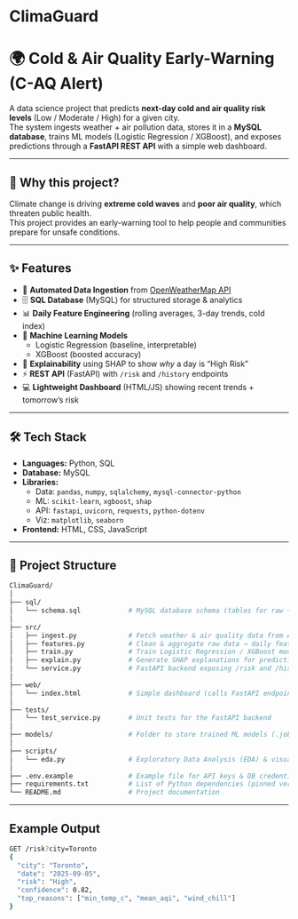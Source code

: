 # ClimaGuard
# 🌍 Cold & Air Quality Early-Warning (C-AQ Alert)

A data science project that predicts **next-day cold and air quality risk levels** (Low / Moderate / High) for a given city.  
The system ingests weather + air pollution data, stores it in a **MySQL database**, trains ML models (Logistic Regression / XGBoost), and exposes predictions through a **FastAPI REST API** with a simple web dashboard.

---

## 🚨 Why this project?
Climate change is driving **extreme cold waves** and **poor air quality**, which threaten public health.  
This project provides an early-warning tool to help people and communities prepare for unsafe conditions.

---

## ✨ Features
- 🔗 **Automated Data Ingestion** from [OpenWeatherMap API](https://openweathermap.org/api)  
- 🗄️ **SQL Database** (MySQL) for structured storage & analytics  
- 📊 **Daily Feature Engineering** (rolling averages, 3-day trends, cold index)  
- 🤖 **Machine Learning Models**  
  - Logistic Regression (baseline, interpretable)  
  - XGBoost (boosted accuracy)  
- 🧾 **Explainability** using SHAP to show *why* a day is “High Risk”  
- ⚡ **REST API** (FastAPI) with `/risk` and `/history` endpoints  
- 💻 **Lightweight Dashboard** (HTML/JS) showing recent trends + tomorrow’s risk  

---

## 🛠️ Tech Stack
- **Languages:** Python, SQL  
- **Database:** MySQL  
- **Libraries:**
  - Data: `pandas`, `numpy`, `sqlalchemy`, `mysql-connector-python`
  - ML: `scikit-learn`, `xgboost`, `shap`
  - API: `fastapi`, `uvicorn`, `requests`, `python-dotenv`
  - Viz: `matplotlib`, `seaborn`
- **Frontend:** HTML, CSS, JavaScript

---

## 📂 Project Structure

```bash
ClimaGuard/
│
├── sql/
│   └── schema.sql            # MySQL database schema (tables for raw + daily data + predictions)
│
├── src/
│   ├── ingest.py             # Fetch weather & air quality data from API → store in MySQL
│   ├── features.py           # Clean & aggregate raw data → daily features for ML
│   ├── train.py              # Train Logistic Regression / XGBoost model & save
│   ├── explain.py            # Generate SHAP explanations for predictions
│   └── service.py            # FastAPI backend exposing /risk and /history endpoints
│
├── web/
│   └── index.html            # Simple dashboard (calls FastAPI endpoints to show results)
│
├── tests/
│   └── test_service.py       # Unit tests for the FastAPI backend
│
├── models/                   # Folder to store trained ML models (.joblib files)
│
├── scripts/
│   └── eda.py                # Exploratory Data Analysis (EDA) & visualization in Python
│
├── .env.example              # Example file for API keys & DB credentials
├── requirements.txt          # List of Python dependencies (pinned versions)
└── README.md                 # Project documentation
```
---

## Example Output

```bash
GET /risk?city=Toronto
{
  "city": "Toronto",
  "date": "2025-09-05",
  "risk": "High",
  "confidence": 0.82,
  "top_reasons": ["min_temp_c", "mean_aqi", "wind_chill"]
}
```


